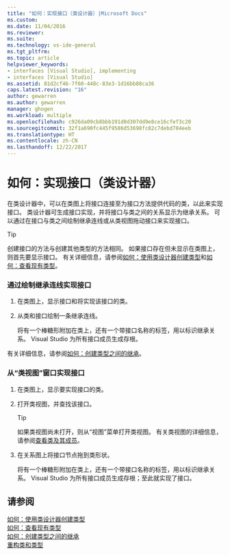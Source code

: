 ```yaml
---
title: "如何：实现接口（类设计器）|Microsoft Docs"
ms.custom: 
ms.date: 11/04/2016
ms.reviewer: 
ms.suite: 
ms.technology: vs-ide-general
ms.tgt_pltfrm: 
ms.topic: article
helpviewer_keywords:
- interfaces [Visual Studio], implementing
- interfaces [Visual Studio]
ms.assetid: 81d2cf46-7f60-448c-83e3-1d16bb88ca36
caps.latest.revision: "16"
author: gewarren
ms.author: gewarren
manager: ghogen
ms.workload: multiple
ms.openlocfilehash: c926da09cb8bbb191d0d307dd9e8ce16cfef3c20
ms.sourcegitcommit: 32f1a690fc445f9586d53698fc82c7debd784eeb
ms.translationtype: HT
ms.contentlocale: zh-CN
ms.lasthandoff: 12/22/2017
---
```

# <a name="how-to-implement-an-interface-class-designer"></a>如何：实现接口（类设计器）
在类设计器中，可以在类图上将接口连接至为接口方法提供代码的类，以此来实现接口。 类设计器可生成接口实现，并将接口与类之间的关系显示为继承关系。 可以通过在接口与类之间绘制继承连线或从类视图拖动接口来实现接口。  
  
> [!TIP]
>  创建接口的方法与创建其他类型的方法相同。 如果接口存在但未显示在类图上，则首先要显示接口。 有关详细信息，请参阅[如何：使用类设计器创建类型](how-to-create-types.md)和[如何：查看现有类型](how-to-view-existing-types.md)。  
  
### <a name="to-implement-an-interface-by-drawing-an-inheritance-line"></a>通过绘制继承连线实现接口  
  
1.  在类图上，显示接口和将实现该接口的类。  
  
2.  从类和接口绘制一条继承连线。  
  
     将有一个棒糖形附加在类上，还有一个带接口名称的标签，用以标识继承关系。 Visual Studio 为所有接口成员生成存根。  
  
 有关详细信息，请参阅[如何：创建类型之间的继承](how-to-create-inheritance-between-types.md)。  
  
### <a name="to-implement-an-interface-from-the-class-view-window"></a>从“类视图”窗口实现接口  
  
1.  在类图上，显示要实现接口的类。  
  
2.  打开类视图，并查找该接口。  
  
    > [!TIP]
    >  如果类视图尚未打开，则从“视图”菜单打开类视图。 有关类视图的详细信息，请参阅[查看类及其成员](http://msdn.microsoft.com/en-us/71e9e8f3-261a-4e0c-87bf-5ec48b8bf333)。  
  
3.  在关系图上将接口节点拖到类形状。  
  
     将有一个棒糖形附加在类上，还有一个带接口名称的标签，用以标识继承关系。 Visual Studio 为所有接口成员生成存根；至此就实现了接口。  
  
## <a name="see-also"></a>请参阅
[如何：使用类设计器创建类型](how-to-create-types.md)   
[如何：查看现有类型](how-to-view-existing-types.md)   
[如何：创建类型之间的继承](how-to-create-inheritance-between-types.md)   
[重构类和类型](refactoring-classes-and-types.md)